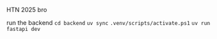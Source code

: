 HTN 2025 bro

run the backend
`cd backend`
`uv sync` 
`.venv/scripts/activate.ps1` 
`uv run fastapi dev` 